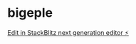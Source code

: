 # bigeple

[Edit in StackBlitz next generation editor ⚡️](https://stackblitz.com/~/github.com/mehmetdalginstudent/bigeple)
